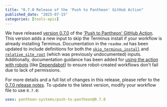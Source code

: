 ```yaml
---
title: "0.7.0 Release of the 'Push to Pantheon' GitHub Action"
published_date: "2025-07-15"
categories: [tools-apis]
---
```


We have released [version 0.7.0](https://github.com/pantheon-systems/push-to-pantheon/releases/tag/0.7.0) of the ['Push to Pantheon' GitHub Action](https://github.com/pantheon-systems/push-to-pantheon). This version adds a new input to skip the Terminus install if your workflow is already installing Terminus. Documentation in the `readme.md` has been updated to include definitions for both the [`skip_terminus_install`](https://github.com/pantheon-systems/push-to-pantheon/tree/0.x?tab=readme-ov-file#skip_terminus_install) and [`relative_site_root`](https://github.com/pantheon-systems/push-to-pantheon/tree/0.x?tab=readme-ov-file#relative_site_root) (which was previously undocumented) inputs. Additionally, documentation guidance has been added for [using the action with robots](https://github.com/pantheon-systems/push-to-pantheon/tree/0.x?tab=readme-ov-file#using-this-action-with-robots-like-dependabot) (like [Dependabot](https://docs.github.com/en/code-security/getting-started/dependabot-quickstart-guide)) to ensure robot-created workflows don't fail due to lack of permissions.

For more details and a full list of changes in this release, please refer to the [0.7.0 release notes](https://github.com/pantheon-systems/push-to-pantheon/releases/tag/0.7.0). To update to the latest version, modify your workflow file to use `0.7.0`:

```yaml
uses: pantheon-systems/push-to-pantheon@0.7.0
```
